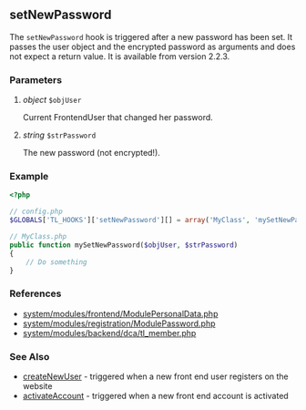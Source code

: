 setNewPassword
--------------

The `setNewPassword` hook is triggered after a new password has been set. It passes the user object and the encrypted password as arguments and does not expect a return value. It is available from version 2.2.3.


### Parameters ###

1. *object* `$objUser`

	Current FrontendUser that changed her password.

2. *string* `$strPassword`

	The new password (not encrypted!).


### Example ###

```php
<?php

// config.php
$GLOBALS['TL_HOOKS']['setNewPassword'][] = array('MyClass', 'mySetNewPassword');

// MyClass.php
public function mySetNewPassword($objUser, $strPassword)
{
    // Do something
}
```


### References ###

- [system/modules/frontend/ModulePersonalData.php](https://github.com/contao/core/blob/2.11.7/system/modules/frontend/ModulePersonalData.php#L224)
- [system/modules/registration/ModulePassword.php](https://github.com/contao/core/blob/2.11.7/system/modules/registration/ModulePassword.php#L240)
- [system/modules/backend/dca/tl_member.php](https://github.com/contao/core/blob/2.11.7/system/modules/backend/dca/tl_member.php#L424)


### See Also ###

- [createNewUser](createNewUser.md) - triggered when a new front end user registers on the website
- [activateAccount](activateAccount.md) - triggered when a new front end account is activated

